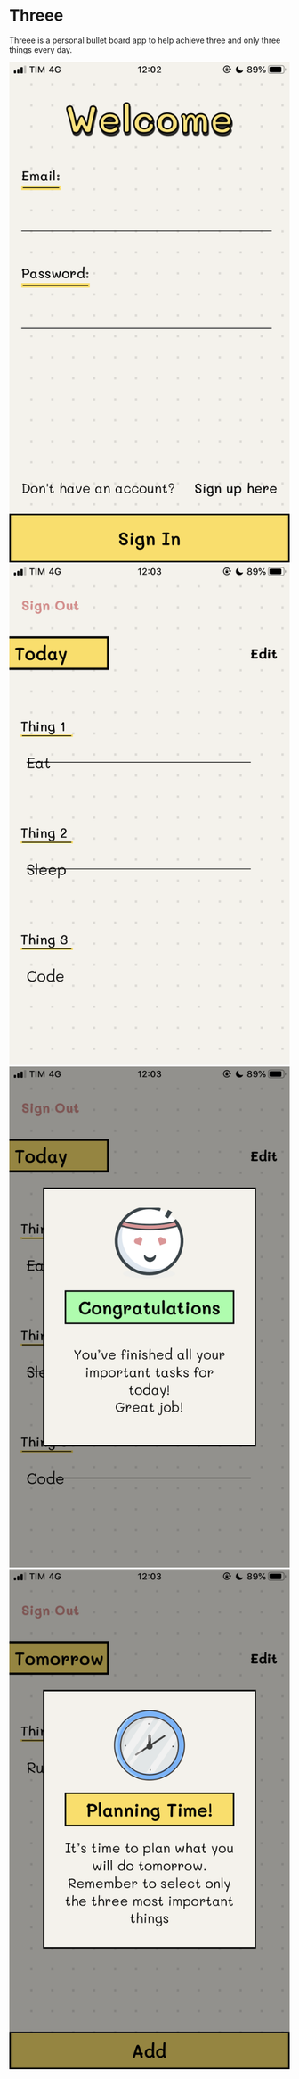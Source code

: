 # Threee
Threee is a personal bullet board app to help achieve three and only three things every day.

![Threee Login](https://raw.githubusercontent.com/paulojosecb/Threee/master/Screenshots/Threee_1.PNG)
![Threee main](https://raw.githubusercontent.com/paulojosecb/Threee/master/Screenshots/Threee_2.PNG)
![Threee modal](https://raw.githubusercontent.com/paulojosecb/Threee/master/Screenshots/Threee_3.PNG)
![Threee modal](https://raw.githubusercontent.com/paulojosecb/Threee/master/Screenshots/Threee_4.PNG)
